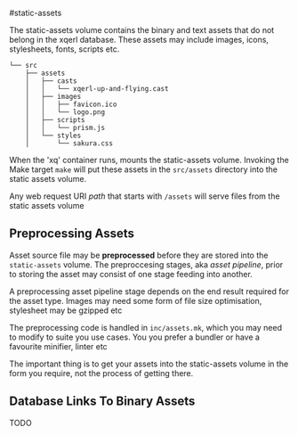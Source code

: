 
#static-assets

The static-assets volume contains the binary and text assets that do not belong in the xqerl database.
These assets may include images, icons, stylesheets, fonts, scripts etc.

```
└── src
    ├── assets
    │   ├── casts
    │   │   └── xqerl-up-and-flying.cast
    │   ├── images
    │   │   ├── favicon.ico
    │   │   └── logo.png
    │   ├── scripts
    │   │   └── prism.js
    │   └── styles
    │       └── sakura.css
```

When the 'xq' container runs, mounts the static-assets volume.
Invoking the Make target  `make` will put these assets in the `src/assets` directory into the static assets volume.

Any web request URI *path* that starts with `/assets` will serve files from the static assets volume

## Preprocessing Assets
 
Asset source file may be **preprocessed** before they are stored into the `static-assets` volume.
The preproccesing stages, aka *asset pipeline*, prior to storing the asset may consist of one stage feeding into another.

A preprocessing asset pipeline stage depends on the end result required for the asset type.
Images may need some form of file size optimisation, stylesheet may be gzipped etc

The preprocessing code is handled in `inc/assets.mk`, 
which you may need to modify to suite you use cases.
You you prefer a bundler or have a favourite minifier, linter etc

The important thing is to get your assets into the static-assets volume in the form you require, 
not the process of getting there.

## Database Links To Binary Assets

TODO

